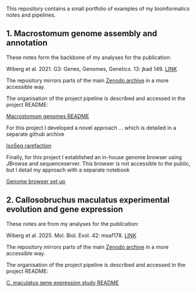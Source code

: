 
This repository contains a small portfolio of examples of my bioinformatics notes and pipelines.

## 1. Macrostomum genome assembly and annotation

These notes form the backbone of my analyses for the publication:

Wiberg et al. 2021. G3: Genes, Genomes, Genetics. 13: jkad 149. [LINK](https://doi.org/10.1093/g3journal/jkad149)

The repository mirrors parts of the main [Zenodo archive](https://doi.org/10.5281/zenodo.7861769 ) in a more accessible way.

The organisation of the project pipeline is described and accessed in the project README:

[Macrostomum genomes README](./macrostomum_genomes/README.md)


For this project I developed a novel approach ... which is detailed in a separate github archive

[IsoSeq rarefaction](https://github.com/RAWWiberg/isoseq_rarefaction)


Finally, for this project I established an in-house genome browser using JBrowse and sequenceserver.
This browser is not accessible to the public, but I detail my approach with a separate notebook

[Genome browser set up](./macrostomum_genomes/alcedo_admin_JBrowse_sequenceserver.md)


## 2. Callosobruchus maculatus experimental evolution and gene expression

These notes are from my analyses for the publication:

Wiberg et al. 2025. Mol. Biol. Evol. 42: msaf178. [LINK](https://academic.oup.com/mbe/article/42/8/msaf178/8217438)

The repository mirrors parts of the main [Zenodo archive](https://doi.org/10.5281/zenodo.13919165) in a more accessible way.

The organisation of the project pipeline is described and accessed in the project README:

[C. maculatus gene expression study README](./callosobruchus_maculatus_gene_expression/README.md)

